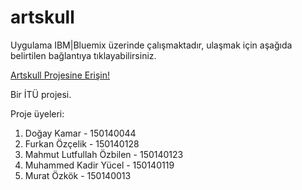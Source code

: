 # artskull

Uygulama IBM|Bluemix üzerinde çalışmaktadır, ulaşmak için aşağıda belirtilen bağlantıya tıklayabilirsiniz.

[Artskull Projesine Erişin!](http://artskull.mybluemix.net/)

Bir İTÜ projesi.

Proje üyeleri:

1. Doğay Kamar - 150140044
2. Furkan Özçelik - 150140128
3. Mahmut Lutfullah Özbilen - 150140123
4. Muhammed Kadir Yücel - 150140119
5. Murat Özkök - 150140013

